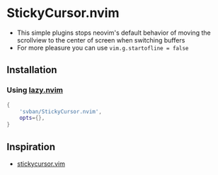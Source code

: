 # StickyCursor.nvim
- This simple plugins stops neovim's default behavior of moving the scrollview to the center of screen when switching buffers
- For more pleasure you can use `vim.g.startofline = false`

## Installation
### Using [lazy.nvim](https://github.com/folke/lazy.nvim)
```lua
{
    'svban/StickyCursor.nvim',
    opts={},
}
```

## Inspiration
- [stickycursor.vim](https://github.com/vim-scripts/StickyCursor)


